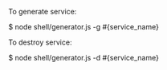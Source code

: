 
To generate service: 

$ node shell/generator.js -g #{service_name}

To destroy service: 

$ node shell/generator.js -d #{service_name}
